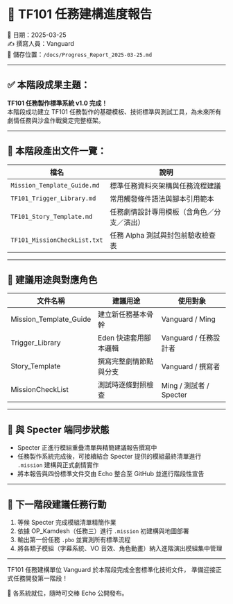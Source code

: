 # 📘 TF101 任務建構進度報告  
📅 日期：2025-03-25  
✍️ 撰寫人員：Vanguard  
📁 儲存位置：`/docs/Progress_Report_2025-03-25.md`

---

## ✅ 本階段成果主題：  
**TF101 任務製作標準系統 v1.0 完成！**  
本階段成功建立 TF101 任務製作的基礎模板、技術標準與測試工具，為未來所有劇情任務與沙盒作戰奠定完整框架。

---

## 🧱 本階段產出文件一覽：

| 檔名 | 說明 |
|------|------|
| `Mission_Template_Guide.md` | 標準任務資料夾架構與任務流程建議 |
| `TF101_Trigger_Library.md` | 常用觸發條件語法與腳本引用範本 |
| `TF101_Story_Template.md` | 任務劇情設計專用模板（含角色／分支／演出） |
| `TF101_MissionCheckList.txt` | 任務 Alpha 測試與封包前驗收檢查表 |

---

## 📁 建議用途與對應角色

| 文件名稱 | 建議用途 | 使用對象 |
|-----------|----------|-----------|
| Mission_Template_Guide | 建立新任務基本骨幹 | Vanguard / Ming |
| Trigger_Library | Eden 快速套用腳本邏輯 | Vanguard / 任務設計者 |
| Story_Template | 撰寫完整劇情節點與分支 | Vanguard / 撰寫者 |
| MissionCheckList | 測試時逐條對照檢查 | Ming / 測試者 / Specter |

---

## 🔄 與 Specter 端同步狀態

- Specter 正進行模組重疊清單與精簡建議報告撰寫中
- 任務製作系統完成後，可接續結合 Specter 提供的模組最終清單進行 `.mission` 建構與正式劇情實作
- 將本報告與四份標準文件交由 Echo 整合至 GitHub 並進行階段性宣告

---

## 🧩 下一階段建議任務行動

1. 等候 Specter 完成模組清單精簡作業
2. 依據 OP_Kamdesh（任務三）進行 `.mission` 初建構與地圖部署
3. 輸出第一份任務 `.pbo` 並實測所有標準流程
4. 將各類子模組（字幕系統、VO 音效、角色動畫）納入進階演出模組集中管理

---

TF101 任務建構單位 Vanguard 於本階段完成全套標準化技術文件，
準備迎接正式任務開發第一階段！

📡 各系統就位，隨時可交棒 Echo 公開發布。

